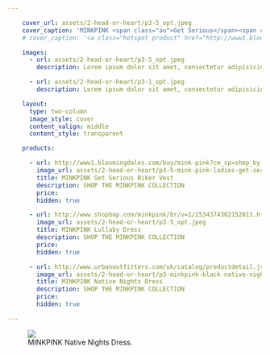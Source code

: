 ```yaml
---

    cover_url: assets/2-head-or-heart/p3-5_opt.jpeg
    cover_caption: 'MINKPINK <span class="au">Get Serious</span><span class="global">ALL I NEED VEST</span> Biker Vest and Lullaby Dress.'
    # cover_caption: '<a class="hotspot product" href="http://www1.bloomingdales.com/buy/mink-pink?cm_sp=shop_by_brand-_-ALL%20DESIGNERS-_-MINK%20PINK#2">MINKPINK <span class="au">Get Serious</span><span class="global">ALL I NEED VEST</span> Biker Vest and Lullaby Dress.</a>'

    images:
      - url: assets/2-head-or-heart/p3-5_opt.jpeg
        description: Lorem ipsum dolor sit amet, consectetur adipisicing elit, sed do eiusmod tempor incididunt ut labore et dolore magna aliqua. Ut enim ad minim veniam, quis nostrud exercitation ullamco laboris nisi ut aliquip ex ea commodo consequat. Duis aute irure dolor in reprehenderit in voluptate velit esse cillum dolore eu fugiat nulla pariatur. Excepteur sint occaecat cupidatat non proident, sunt in culpa qui officia deserunt mollit anim id est laborum.

      - url: assets/2-head-or-heart/p3-1_opt.jpeg
        description: Lorem ipsum dolor sit amet, consectetur adipisicing elit, sed do eiusmod tempor incididunt ut labore et dolore magna aliqua. Ut enim ad minim veniam, quis nostrud exercitation ullamco laboris nisi ut aliquip ex ea commodo consequat. Duis aute irure dolor in reprehenderit in voluptate velit esse cillum dolore eu fugiat nulla pariatur. Excepteur sint occaecat cupidatat non proident, sunt in culpa qui officia deserunt mollit anim id est laborum.

    layout:
      type: two-column
      image_style: cover
      content_valign: middle
      content_style: transparent

    products:

      - url: http://www1.bloomingdales.com/buy/mink-pink?cm_sp=shop_by_brand-_-ALL%20DESIGNERS-_-MINK%20PINK#2
        image_url: assets/2-head-or-heart/p3-5-mink-pink-ladies-get-serious-biker-vest.jpg
        title: MINKPINK Get Serious Biker Vest
        description: SHOP THE MINKPINK COLLECTION
        price:
        hidden: true

      - url: http://www.shopbop.com/minkpink/br/v=1/2534374302152011.htm#6
        image_url: assets/2-head-or-heart/p3-5_opt.jpeg
        title: MINKPINK Lullaby Dress
        description: SHOP THE MINKPINK COLLECTION
        price:
        hidden: true

      - url: http://www.urbanoutfitters.com/uk/catalog/productdetail.jsp?id=5139409330322
        image_url: assets/2-head-or-heart/p3-minkpink-black-native-nights-dress.jpg
        title: MINKPINK Native Nights Dress
        description: SHOP THE MINKPINK COLLECTION
        price:
        hidden: true

---
```


<!-- <figure>
  <img src="../assets/2-head-or-heart/p3-5_opt.jpeg">
  <figcaption class="inset">
    <a class="hotspot product" href="  http://www1.bloomingdales.com/buy/mink-pink?cm_sp=shop_by_brand-_-ALL%20DESIGNERS-_-MINK%20PINK#2">MINKPINK Get Serious Biker Vest</a>
  </figcaption>
</figure>

<figure>
  <img src="../assets/2-head-or-heart/p3-5_opt.jpeg">
  <figcaption class="inset">
    <a class="hotspot product" href="http://www.shopbop.com/minkpink/br/v=1/2534374302152011.htm#6">MINKPINK Lullaby Dress</a>
  </figcaption>
</figure> -->

<figure>
  <img src="../assets/2-head-or-heart/p3-1_opt.jpeg">
  <figcaption class="inset">
    MINKPINK Native Nights Dress.
    <!-- <a class="hotspot product"
     href="http://www.urbanoutfitters.com/uk/catalog/productdetail.jsp?id=5139409330322">MINKPINK Native Nights Dress.</a>     -->
  </figcaption>
</figure>
